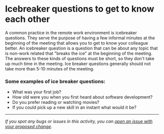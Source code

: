 # Icebreaker questions to get to know each other

A common practice in the remote work environment is icebreaker questions. They serve the purpose of having a few informal minutes at the beginning of the meeting that allows you to get to know your colleague better. An icebreaker question is a question that can be about any topic that is non-work related that "breaks the ice" at the beginning of the meeting. The answers to these kinds of questions must be short, so they don't take up much time in the meeting. Ice breaker questions generally should not take more than 5-10 minutes of the meeting.

### **Some examples of ice breaker questions:**

- What was your first job?
- How old were you when you first heard about software development?
- Do you prefer reading or watching movies?
- If you could pick up a new skill in an instant what would it be?


------

_If you spot any bugs or issues in this activity, you can [open an issue with your proposed change](https://github.com/microverseinc/curriculum-transversal-skills/blob/main/git-github/articles/open_issue.md)._
